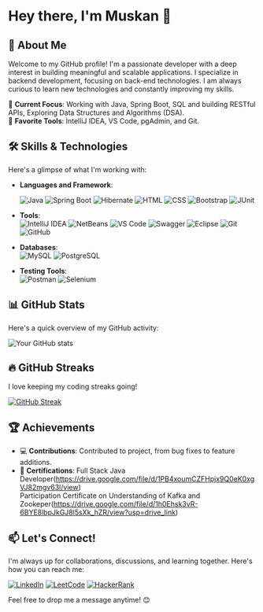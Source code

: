 # Hey there, I'm Muskan 👋

## 🚀 About Me
Welcome to my GitHub profile! I'm a passionate developer with a deep interest in building meaningful and scalable applications. I specialize in backend development, focusing on back-end technologies. I am always curious to learn new technologies and constantly improving my skills.

🔹 **Current Focus**:  Working with Java, Spring Boot, SQL and building RESTful APIs, Exploring Data Structures and Algorithms (DSA).    
🔹 **Favorite Tools**: IntelliJ IDEA, VS Code, pgAdmin, and Git.


## 🛠️ Skills & Technologies
Here's a glimpse of what I'm working with:

- **Languages and Framework**:
  
  ![Java](https://img.shields.io/badge/Java-007396?style=for-the-badge&logo=java&logoColor=white)
  ![Spring Boot](https://img.shields.io/badge/Spring%20Boot-6DB33F?style=for-the-badge&logo=Spring%20Boot&logoColor=white&color=6DB33F)
  ![Hibernate](https://img.shields.io/badge/Hibernate-59666C?style=for-the-badge&logo=Hibernate&logoColor=white)
  ![HTML](https://img.shields.io/badge/HTML5-E34F26?style=for-the-badge&logo=HTML5&logoColor=white)
  ![CSS](https://img.shields.io/badge/CSS3-1572B6?style=for-the-badge&logo=CSS3&logoColor=white)
  ![Bootstrap](https://img.shields.io/badge/Bootstrap-7952B3?style=for-the-badge&logo=Bootstrap&logoColor=white)
  ![JUnit](https://img.shields.io/badge/JUnit-25A162?style=for-the-badge&logo=JUnit5&logoColor=white)

- **Tools**:  
  ![IntelliJ IDEA](https://img.shields.io/badge/IntelliJ%20IDEA-000000?style=for-the-badge&logo=IntelliJ%20IDEA&logoColor=white)
  ![NetBeans](https://img.shields.io/badge/NetBeans-1B6AC6?style=for-the-badge&logo=Apache%20NetBeans%20IDE&logoColor=white)
  ![VS Code](https://img.shields.io/badge/VS%20Code-007ACC?style=for-the-badge&logo=visual%20studio%20code&logoColor=white)
  ![Swagger](https://img.shields.io/badge/Swagger-85EA2D?style=for-the-badge&logo=Swagger&logoColor=black)
  ![Eclipse](https://img.shields.io/badge/Eclipse-2C2255?style=for-the-badge&logo=Eclipse%20IDE&logoColor=white)
  ![Git](https://img.shields.io/badge/Git-F05032?style=for-the-badge&logo=git&logoColor=white)
  ![GitHub](https://img.shields.io/badge/GitHub-181717?style=for-the-badge&logo=github&logoColor=white)


- **Databases**:  
  ![MySQL](https://img.shields.io/badge/MySQL-4479A1?style=for-the-badge&logo=MySQL&logoColor=white&color=4479A1)
  ![PostgreSQL](https://img.shields.io/badge/PostgreSQL-4169E1?style=for-the-badge&logo=PostgreSQL&logoColor=white)


- **Testing Tools**:  
  ![Postman](https://img.shields.io/badge/Postman-FF6C37?style=for-the-badge&logo=Postman&logoColor=white)
  ![Selenium](https://img.shields.io/badge/Selenium-43B02A?style=for-the-badge&logo=Selenium&logoColor=white)  


## 📊 GitHub Stats
Here's a quick overview of my GitHub activity:

![Your GitHub stats](https://github-readme-stats.vercel.app/api?username=jahanmuskan&show_icons=true&theme=github_dark&hide_title=true&count_private=true&hide=prs)

## 🔥 GitHub Streaks
I love keeping my coding streaks going!

[![GitHub Streak](https://github-readme-streak-stats.herokuapp.com/?user=jahanmuskan&theme=radical&hide_border=true&date_format=j%20M%20Y&card_width=500)](https://git.io/streak-stats)

## 🏆 Achievements
- 💻 **Contributions**: Contributed to project, from bug fixes to feature additions.
- 📜 **Certifications**: Full Stack Java Developer(https://drive.google.com/file/d/1PB4xoumCZFHpjx9Q0eK0xgVJ82mgv63l/view)                     
Participation Certificate on Understanding of Kafka and Zookeper(https://drive.google.com/file/d/1h0Ehsk3vR-6BYE8lbpJkGJ8l5sXk_hZR/view?usp=drive_link)

## 📫 Let's Connect!
I'm always up for collaborations, discussions, and learning together. Here's how you can reach me:

[![LinkedIn](https://img.shields.io/badge/LinkedIn-0077B5?style=for-the-badge&logo=linkedin&logoColor=white)](https://www.linkedin.com/in/muskan-jahan-777768216/)
[![LeetCode](https://img.shields.io/badge/LeetCode-FFA116?style=for-the-badge&logo=leetcode&logoColor=white)](https://leetcode.com/u/Muskan-Jahan/)
[![HackerRank](https://img.shields.io/badge/HackerRank-2EC866?style=for-the-badge&logo=hackerrank&logoColor=white)](https://www.hackerrank.com/profile/muskanriyaz2001)

Feel free to drop me a message anytime! 😊
